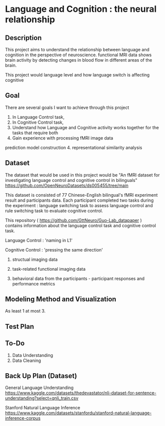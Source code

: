 # Language and Cognition : the neural relationship

## Description

This project aims to understand the relationship between language and cognition in the perspective of neuroscience. functional MRI data shows brain activity by detecting changes in blood flow in different areas of the brain.

This project would 
language level and how language switch is affecting cognitive 


## Goal
There are several goals I want to achieve through this project

1. In Language Control task, 
2. In Cognitive Control task,
3. Understand how Language and Cognitive activity works together for the tasks that require both
4. Gain experience with processing fMRI image data

prediction model construction
4. representational similarity analysis

## Dataset
The dataset that would be used in this project would be "An fMRI dataset for investigating language control and cognitive control in bilinguals" https://github.com/OpenNeuroDatasets/ds005455/tree/main

This dataset is consisted of 77 Chinese-English bilingual's fMRI experiment result and participants data. Each participant completed two tasks during the experiment : language switching task to assess language control and rule switching task to evaluate cognitive control. 

This repository ( https://github.com/GttNeuro/Guo-Lab_datapaper ) contains information about the language control task and cognitive control task.

Language Control : 'naming in L1'

Cognitive Control : 'pressing the same direction'


1. structual imaging data

2. task-related functional imaging data

3. behavioral data from the participants - participant responses and performance metrics


## Modeling Method and Visualization
As least 1 at most 3.

## Test Plan

## To-Do
1. Data Understanding
2. Data Cleaning


## Back Up Plan (Dataset)
General Language Understanding
https://www.kaggle.com/datasets/thedevastator/nli-dataset-for-sentence-understanding?select=qnli_train.csv

Stanford Natural Language Inference
https://www.kaggle.com/datasets/stanfordu/stanford-natural-language-inference-corpus